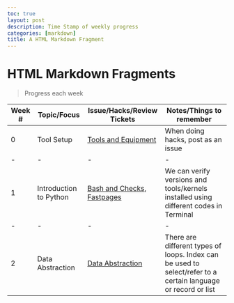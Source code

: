```yaml
---
toc: true
layout: post
description: Time Stamp of weekly progress
categories: [markdown]
title: A HTML Markdown Fragment
---
```

# HTML Markdown Fragments
> Progress each week

| Week # | Topic/Focus | Issue/Hacks/Review Tickets | Notes/Things to remember |
|-|-|-|-|
| 0 | Tool Setup | [Tools and Equipment](https://github.com/jesa06/andafp/issues/5#issue-1354867366) | When doing hacks, post as an issue |
|-|-|-|-|
| 1 | Introduction to Python | [Bash and Checks](https://github.com/jesa06/andafp/issues/2#issue-1353266162), [Fastpages](https://github.com/jesa06/andafpissues/3#issue-1353457506) | We can verify versions and tools/kernels installed using different codes in Terminal |
|-|-|-|-|
| 2 | Data Abstraction | [Data Abstraction](https://github.com/nighthawkcoders/APCSP/issues/22#issuecomment-1237671401) | There are different types of loops. Index can be used to select/refer to a certain language or record or list |